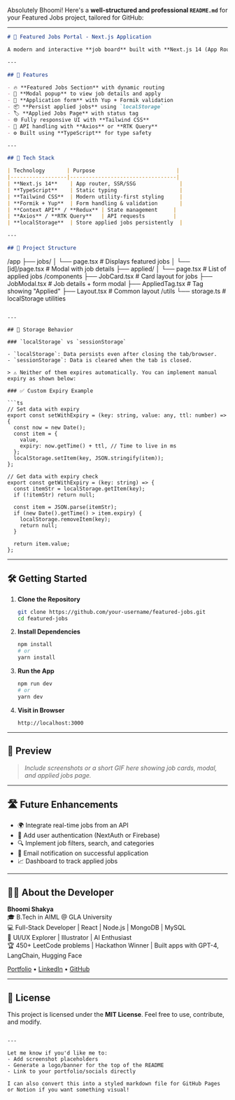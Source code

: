 Absolutely Bhoomi! Here's a **well-structured and professional `README.md`** for your Featured Jobs project, tailored for GitHub:

---

```markdown
# 💼 Featured Jobs Portal - Next.js Application

A modern and interactive **job board** built with **Next.js 14 (App Router)** that allows users to explore featured job listings, view job details in a modal, apply for jobs, and track applied jobs using browser storage.

---

## 🚀 Features

- 🔥 **Featured Jobs Section** with dynamic routing
- 🧩 **Modal popup** to view job details and apply
- 📝 **Application form** with Yup + Formik validation
- 📦 **Persist applied jobs** using `localStorage`
- 🏷️ **Applied Jobs Page** with status tag
- 🌐 Fully responsive UI with **Tailwind CSS**
- 📡 API handling with **Axios** or **RTK Query**
- ⚙️ Built using **TypeScript** for type safety

---

## 🧱 Tech Stack

| Technology       | Purpose                          |
|------------------|----------------------------------|
| **Next.js 14**    | App router, SSR/SSG              |
| **TypeScript**    | Static typing                    |
| **Tailwind CSS**  | Modern utility-first styling     |
| **Formik + Yup**  | Form handling & validation       |
| **Context API** / **Redux** | State management     |
| **Axios** / **RTK Query**   | API requests         |
| **localStorage**  | Store applied jobs persistently  |

---

## 📁 Project Structure

```
/app
  ├── jobs/
  │   └── page.tsx             # Displays featured jobs
  │   └── [id]/page.tsx        # Modal with job details
  ├── applied/
  │   └── page.tsx             # List of applied jobs
/components
  ├── JobCard.tsx              # Card layout for jobs
  ├── JobModal.tsx             # Job details + form modal
  ├── AppliedTag.tsx           # Tag showing "Applied"
  ├── Layout.tsx               # Common layout
/utils
  └── storage.ts               # localStorage utilities
```

---

## 🧠 Storage Behavior

### `localStorage` vs `sessionStorage`

- `localStorage`: Data persists even after closing the tab/browser.
- `sessionStorage`: Data is cleared when the tab is closed.

> ⚠️ Neither of them expires automatically. You can implement manual expiry as shown below:

### ✅ Custom Expiry Example

```ts
// Set data with expiry
export const setWithExpiry = (key: string, value: any, ttl: number) => {
  const now = new Date();
  const item = {
    value,
    expiry: now.getTime() + ttl, // Time to live in ms
  };
  localStorage.setItem(key, JSON.stringify(item));
};

// Get data with expiry check
export const getWithExpiry = (key: string) => {
  const itemStr = localStorage.getItem(key);
  if (!itemStr) return null;

  const item = JSON.parse(itemStr);
  if (new Date().getTime() > item.expiry) {
    localStorage.removeItem(key);
    return null;
  }

  return item.value;
};
```

---

## 🛠️ Getting Started

1. **Clone the Repository**
   ```bash
   git clone https://github.com/your-username/featured-jobs.git
   cd featured-jobs
   ```

2. **Install Dependencies**
   ```bash
   npm install
   # or
   yarn install
   ```

3. **Run the App**
   ```bash
   npm run dev
   # or
   yarn dev
   ```

4. **Visit in Browser**
   ```
   http://localhost:3000
   ```

---

## 📸 Preview

> _Include screenshots or a short GIF here showing job cards, modal, and applied jobs page._

---

## 🛣 Future Enhancements

- 🌍 Integrate real-time jobs from an API
- 🔐 Add user authentication (NextAuth or Firebase)
- 🔍 Implement job filters, search, and categories
- 📧 Email notification on successful application
- 📈 Dashboard to track applied jobs

---

## 👩‍💻 About the Developer

**Bhoomi Shakya**  
🎓 B.Tech in AIML @ GLA University  
💻 Full-Stack Developer | React | Node.js | MongoDB | MySQL  
🎨 UI/UX Explorer | Illustrator | AI Enthusiast  
🏆 450+ LeetCode problems | Hackathon Winner | Built apps with GPT-4, LangChain, Hugging Face  

[Portfolio](#) • [LinkedIn](#) • [GitHub](#)

---

## 📜 License

This project is licensed under the **MIT License**. Feel free to use, contribute, and modify.

```

---

Let me know if you'd like me to:
- Add screenshot placeholders
- Generate a logo/banner for the top of the README
- Link to your portfolio/socials directly

I can also convert this into a styled markdown file for GitHub Pages or Notion if you want something visual!